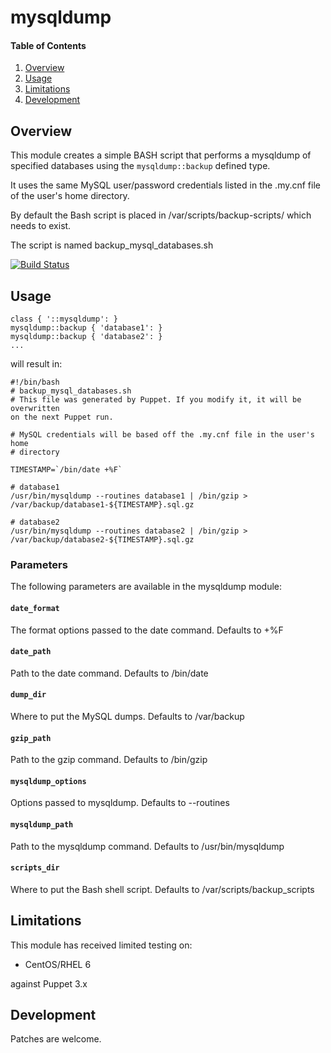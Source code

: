 # mysqldump

#### Table of Contents

1. [Overview](#overview)
2. [Usage](#usage)
3. [Limitations](#limitations)
4. [Development](#development)

## Overview

This module creates a simple BASH script that performs a mysqldump of
specified databases using the `mysqldump::backup` defined type.

It uses the same MySQL user/password credentials listed in the .my.cnf file of
the user's home directory.

By default the Bash script is placed in /var/scripts/backup-scripts/ which
needs to exist.

The script is named backup_mysql_databases.sh

[![Build Status](https://secure.travis-ci.org/juniorsysadmin/puppet-mysqldump.png)](http://travis-ci.org/juniorsysadmin/puppet-mysqldump)

## Usage

```puppet
class { '::mysqldump': }
mysqldump::backup { 'database1': }
mysqldump::backup { 'database2': }
...
```

will result in:

```shell
#!/bin/bash
# backup_mysql_databases.sh
# This file was generated by Puppet. If you modify it, it will be overwritten
on the next Puppet run.

# MySQL credentials will be based off the .my.cnf file in the user's home
# directory

TIMESTAMP=`/bin/date +%F`

# database1
/usr/bin/mysqldump --routines database1 | /bin/gzip > /var/backup/database1-${TIMESTAMP}.sql.gz

# database2
/usr/bin/mysqldump --routines database2 | /bin/gzip > /var/backup/database2-${TIMESTAMP}.sql.gz
```

### Parameters

The following parameters are available in the mysqldump module:

#### `date_format`

The format options passed to the date command. Defaults to +%F

#### `date_path`

Path to the date command. Defaults to /bin/date

#### `dump_dir`

Where to put the MySQL dumps. Defaults to /var/backup

#### `gzip_path`

Path to the gzip command. Defaults to /bin/gzip

#### `mysqldump_options`

Options passed to mysqldump. Defaults to --routines

#### `mysqldump_path`

Path to the mysqldump command. Defaults to /usr/bin/mysqldump

#### `scripts_dir`

Where to put the Bash shell script. Defaults to /var/scripts/backup_scripts

## Limitations

This module has received limited testing on:

* CentOS/RHEL 6

against Puppet 3.x

## Development

Patches are welcome.
